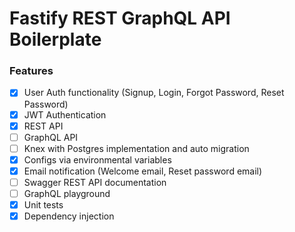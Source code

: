 # Fastify REST GraphQL API Boilerplate

### Features

- [x] User Auth functionality (Signup, Login, Forgot Password, Reset Password)
- [x] JWT Authentication
- [x] REST API
- [ ] GraphQL API
- [ ] Knex with Postgres implementation and auto migration
- [x] Configs via environmental variables
- [x] Email notification (Welcome email, Reset password email)
- [ ] Swagger REST API documentation
- [ ] GraphQL playground
- [x] Unit tests
- [x] Dependency injection